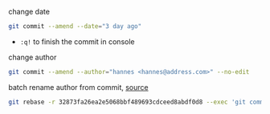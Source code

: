 change date
```bash
git commit --amend --date="3 day ago"
```

- `:q!` to finish the commit in console

change author
```bash
git commit --amend --author="hannes <hannes@address.com>" --no-edit
```

batch rename author from commit, [source](https://stackoverflow.com/questions/750172/how-do-i-change-the-author-and-committer-name-email-for-multiple-commits)
```bash
git rebase -r 32873fa26ea2e5068bbf489693cdceed8abdf0d8 --exec 'git commit --amend --no-edit --reset-author'
```